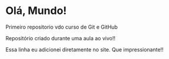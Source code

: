 # Olá, Mundo!
 Primeiro repositorio vdo curso de Git e GitHub


Repositório criado durante uma aula ao vivo!!

Essa linha eu adicionei diretamente no site. Que impressionante!!
